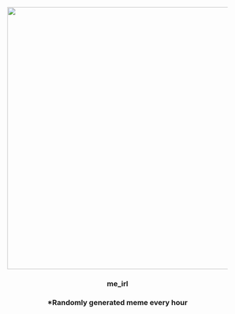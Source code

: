 <p align="center">
        <img src="https://i.redd.it/mhl11158nnf91.jpg" width="600" height="600">
        </p>
        <h3 align="center">me_irl</h3>
        <h3 align="center">*Randomly generated meme every hour</h3>
    